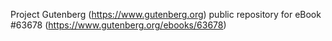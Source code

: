 Project Gutenberg (https://www.gutenberg.org) public repository for
eBook #63678 (https://www.gutenberg.org/ebooks/63678)

